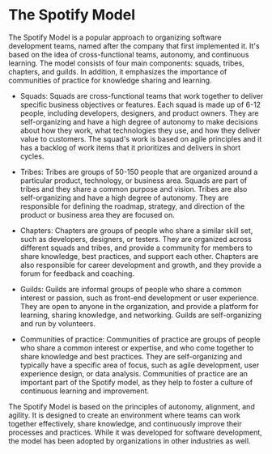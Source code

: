 # The Spotify Model

The Spotify Model is a popular approach to organizing software development teams, named after the company that first implemented it. It's based on the idea of cross-functional teams, autonomy, and continuous learning. The model consists of four main components: squads, tribes, chapters, and guilds. In addition, it emphasizes the importance of communities of practice for knowledge sharing and learning.

* Squads: Squads are cross-functional teams that work together to deliver specific business objectives or features. Each squad is made up of 6-12 people, including developers, designers, and product owners. They are self-organizing and have a high degree of autonomy to make decisions about how they work, what technologies they use, and how they deliver value to customers. The squad's work is based on agile principles and it has a backlog of work items that it prioritizes and delivers in short cycles.

* Tribes: Tribes are groups of 50-150 people that are organized around a particular product, technology, or business area. Squads are part of tribes and they share a common purpose and vision. Tribes are also self-organizing and have a high degree of autonomy. They are responsible for defining the roadmap, strategy, and direction of the product or business area they are focused on.

* Chapters: Chapters are groups of people who share a similar skill set, such as developers, designers, or testers. They are organized across different squads and tribes, and provide a community for members to share knowledge, best practices, and support each other. Chapters are also responsible for career development and growth, and they provide a forum for feedback and coaching.

* Guilds: Guilds are informal groups of people who share a common interest or passion, such as front-end development or user experience. They are open to anyone in the organization, and provide a platform for learning, sharing knowledge, and networking. Guilds are self-organizing and run by volunteers.

* Communities of practice: Communities of practice are groups of people who share a common interest or expertise, and who come together to share knowledge and best practices. They are self-organizing and typically have a specific area of focus, such as agile development, user experience design, or data analysis. Communities of practice are an important part of the Spotify model, as they help to foster a culture of continuous learning and improvement.

The Spotify Model is based on the principles of autonomy, alignment, and agility. It is designed to create an environment where teams can work together effectively, share knowledge, and continuously improve their processes and practices. While it was developed for software development, the model has been adopted by organizations in other industries as well.
